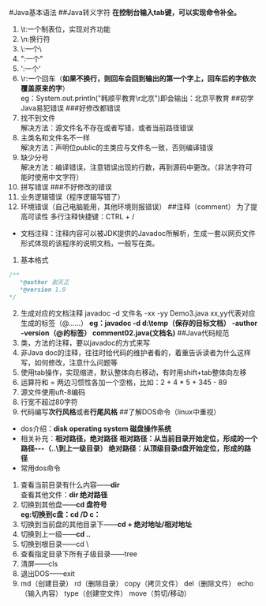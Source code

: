 #Java基本语法
##Java转义字符
**在控制台输入tab键，可以实现命令补全。**
1. \t:一个制表位，实现对齐功能
2. \n:换行符
3. \\:一个\
4. \":一个"
5. \':一个'
6. \r:一个回车（**如果不换行，则回车会回到输出的第一个字上，回车后的字依次覆盖原来的字**）  
eg：System.out.println("韩顺平教育\r北京")即会输出：北京平教育
##初学Java易犯错误
###好修改都错误
1. 找不到文件<br>解决方法：源文件名不存在或者写错，或者当前路径错误
2. 主类名和文件名不一样<br>解决方法：声明位public的主类应与文件名一致，否则编译错误
3. 缺少分号<br>解决方法：编译错误，注意错误出现的行数，再到源码中更改。（非法字符可能时使用中文字符）
4. 拼写错误
###不好修改的错误
1. 业务逻辑错误（程序逻辑写错了）
2. 环境错误（自己电脑能用，其他环境则报错误）
##注释（comment）
为了提高可读性
多行注释快捷键：CTRL + /
- 文档注释：注释内容可以被JDK提供的Javadoc所解析，生成一套以网页文件形式体现的该程序的说明文档，一般写在类。
1. 基本格式
```java
/**
   *@author 谢天正
   *@version 1.0
*/
```
2. 生成对应的文档注释
javadoc -d 文件名 -xx -yy Demo3.java
xx,yy代表对应生成的标签（@……）
**eg：javadoc -d d:\\temp（保存的目标文档） -author -version（@的标签） comment02.java(文档名)**
##Java代码规范
1. 类，方法的注释，要以javadoc的方式来写
2. 非Java doc的注释，往往时给代码的维护者看的，着重告诉读者为什么这样写，如何修改，注意什么问题等
3. 使用tab操作，实现缩进，默认整体向右移动，有时用shift+tab整体向左移
4. 运算符和 = 两边习惯性各加一个空格，比如：2 + 4 * 5 + 345 - 89
5. 源文件使用uft-8编码
6. 行宽不超过80字符
7. 代码编写**次行风格**或者**行尾风格**
##了解DOS命令（linux中重视）
- dos介绍：**disk operating system 磁盘操作系统**
- 相关补充：**相对路径，绝对路径**
**相对路径：从当前目录开始定位，形成的一个路径---（..\到上一级目录）
绝对路径：从顶级目录d盘开始定位，形成的路径**
- 常用dos命令
1. 查看当前目录有什么内容——**dir**<br>查看其他文件：**dir 绝对路径**
2. 切换到其他盘——**cd 盘符号**<br>**eg:切换到c盘：cd /D c：**
3. 切换到当前盘的其他目录下——**cd + 绝对地址/相对地址** 
4. 切换到上一级——**cd ..**
5. 切换到根目录——cd \
6. 查看指定目录下所有子级目录——tree
7. 清屏——cls
8. 退出DOS——exit
9. md（创建目录）
   rd（删除目录）
   copy（拷贝文件）
   del（删除文件）
   echo（输入内容）
   type（创建空文件）
   move（剪切/移动）
